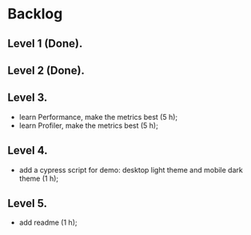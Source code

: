 # Backlog

## Level 1 (Done).

## Level 2 (Done).

## Level 3.

- learn Performance, make the metrics best (5 h);
- learn Profiler, make the metrics best (5 h);

## Level 4.

- add a cypress script for demo: desktop light theme and mobile dark theme (1 h);

## Level 5.

- add readme (1 h);
